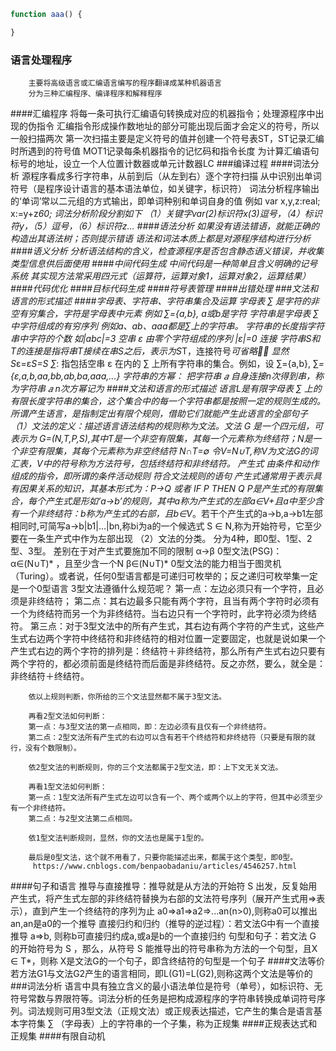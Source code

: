 ```javascript
function aaa() {

}

```

### 语言处理程序
        主要将高级语言或汇编语言编写的程序翻译成某种机器语言
        分为三种汇编程序、编译程序和解释程序
####汇编程序
        将每一条可执行汇编语句转换成对应的机器指令；处理源程序中出现的伪指令
        汇编指令形成操作数地址的部分可能出现后面才会定义的符号，所以一般扫描两次
        第一次扫描主要是定义符号的值并创建一个符号表ST，ST记录汇编时所遇到的符号值
        MOT1记录每条机器指令的记忆码和指令长度
        为计算汇编语句标号的地址，设立一个人位置计数器或单元计数器LC
###编译过程
####词法分析
        源程序看成多行字符串，从前到后（从左到右）逐个字符扫描 从中识别出单词符号（是程序设计语言的基本语法单位，如关键字，标识符）  词法分析程序输出的‘单词’常以二元组的方式输出，即单词种别和单词自身的值
        例如 var x,y,z:real; x:=y+z*60; 词法分析阶段分割如下
        （1）关键字var(2)标识符x(3)逗号，（4）标识符y，（5）逗号，（6）标识符z...
####语法分析
        如果没有语法错语，就能正确的构造出其语法树；否则提示错语 语法和词法本质上都是对源程序结构进行分析
####语义分析
        分析语法结构的含义，检查源程序是否包含静态语义错误，并收集类型信息供后面使用
####中间代码生成
        中间代码是一种简单且含义明确的记号系统 其实现方法常采用四元式（运算符，运算对象1，运算对象2，运算结果）
####代码优化
####目标代码生成
####符号表管理
####出错处理
###文法和语言的形式描述
####字母表、字符串、字符串集合及运算
        字母表 ∑ 是字符的非空有穷集合，字符是字母表中元素 例如 ∑={a,b}, a或b是字符
        字符串是字母表 ∑ 中字符组成的有穷序列 例如a、ab、aaa都是∑上的字符串。
        字符串的长度指字符串中字符的个数 如|abc|=3
        空串 ε 由零个字符组成的序列 |ε|=0
        连接 字符串S和T的连接是指将串T接续在串S之后，表示为S*T，连接符号*可省略 显然 S*ε=ε*S=S
        ∑*: 指包括空串 ε 在内的 ∑ 上所有字符串的集合。例如，设 ∑={a,b}, ∑*={ε,a,b,aa,bb,ab,ba,aaa,...}
        字符串的方幂： 把字符串 𝑎 自身连接n次得到串，称为字符串 𝑎 n次方幂记为
####文法和语言的形式描述
        语言L是有限字母表 ∑ 上的有限长度字符串的集合，这个集合中的每一个字符串都是按照一定的规则生成的。 所谓产生语言，是指制定出有限个规则，借助它们就能产生此语言的全部句子
        （1）文法的定义：描述语言语法结构的规则称为文法。文法 G 是一个四元组，可表示为 G=(N,T,P,S),其中T是一个非空有限集，其每一个元素称为终结符；N是一个非空有限集，其每个元素称为非空终结符 N∩T=∅ 令V=N∪T,称V为文法G的词汇表，V中的符号称为方法符号，包括终结符和非终结符。
        产生式 由条件和动作组成的指令，即所谓的条件活动规则 符合文法规则的语句 产生式通常用于表示具有因果关系的知识，其基本形式为：P→Q 或者 IF P THEN Q
        P是产生式的有限集合，每个产生式是形如‘a->b’的规则，其中a称为产生式的左部a∈V+且a中至少含有一个非终结符：b称为产生式的右部，且b∈V*。若干个产生式的a->b,a->b1左部相同时,可简写a->b|b1|...|bn,称bi为a的一个候选式
        S ∈ N,称为开始符号，它至少要在一条生产式中作为左部出现
        （2）文法的分类。 分为4种，即0型、1型、2型、3型。 差别在于对产生式要施加不同的限制
         α→β 0型文法(PSG)： α∈(N∪T)* ，且至少含一个N β∈(N∪T)*
         0型文法的能力相当于图灵机（Turing）。或者说，任何0型语言都是可递归可枚举的；反之递归可枚举集一定是一个0型语言
         3型文法遵循什么规范呢？ 
        第一点：左边必须只有一个字符，且必须是非终结符； 
        第二点：其右边最多只能有两个字符，且当有两个字符时必须有一个为终结符而另一个为非终结符。当右边只有一个字符时，此字符必须为终结符。 
        第三点：对于3型文法中的所有产生式，其右边有两个字符的产生式，这些产生式右边两个字符中终结符和非终结符的相对位置一定要固定，也就是说如果一个产生式右边的两个字符的排列是：终结符＋非终结符，那么所有产生式右边只要有两个字符的，都必须前面是终结符而后面是非终结符。反之亦然，要么，就全是：非终结符＋终结符。 

        依以上规则判断，你所给的三个文法显然都不属于3型文法。 

        再看2型文法如何判断： 
        第一点：与3型文法的第一点相同，即：左边必须有且仅有一个非终结符。 
        第二点：2型文法所有产生式的右边可以含有若干个终结符和非终结符（只要是有限的就行，没有个数限制）。 

        依2型文法的判断规则，你的三个文法都属于2型文法，即：上下文无关文法。 

        再看1型文法如何判断： 
        第一点：1型文法所有产生式左边可以含有一个、两个或两个以上的字符，但其中必须至少有一个非终结符。 
        第二点：与2型文法第二点相同。 

        依1型文法判断规则，显然，你的文法也是属于1型的。 

        最后是0型文法，这个就不用看了，只要你能描述出来，都属于这个类型，即0型。 
         https://www.cnblogs.com/benpaobadaniu/articles/4546257.html
####句子和语言
        推导与直接推导：推导就是从方法的开始符 S 出发，反复始用产生式，将产生式左部的非终结符替换为右部的文法符号序列（展开产生式用=>表示），直到产生一个终结符的序列为止 a0=>a1=>a2=>...an(n>0),则称a0可以推出an,an是a0的一个推导
        直接归约和归约（推导的逆过程）：若文法G中有一个直接推导 a=>b, 则称b可直接归约成a,或a是b的一个直接归约
        句型和句子：若文法 G 的开始符号为 S ，那么，从符号 S 能推导出的符号串称为方法的一个句型，且X ∈ T*，则称 X是文法G的一个句子，即含终结符的句型是一个句子
####文法等价
        若方法G1与文法G2产生的语言相同，即L(G1)=L(G2),则称这两个文法是等价的
###词法分析
        语言中具有独立含义的最小语法单位是符号（单号），如标识符、无符号常数与界限符等。词法分析的任务是把构成源程序的字符串转换成单词符号序列。词法规则可用3型文法（正规文法）或正规表达描述，它产生的集合是语言基本字符集 ∑ （字母表）上的字符串的一个子集，称为正规集
####正规表达式和正规集
####有限自动机